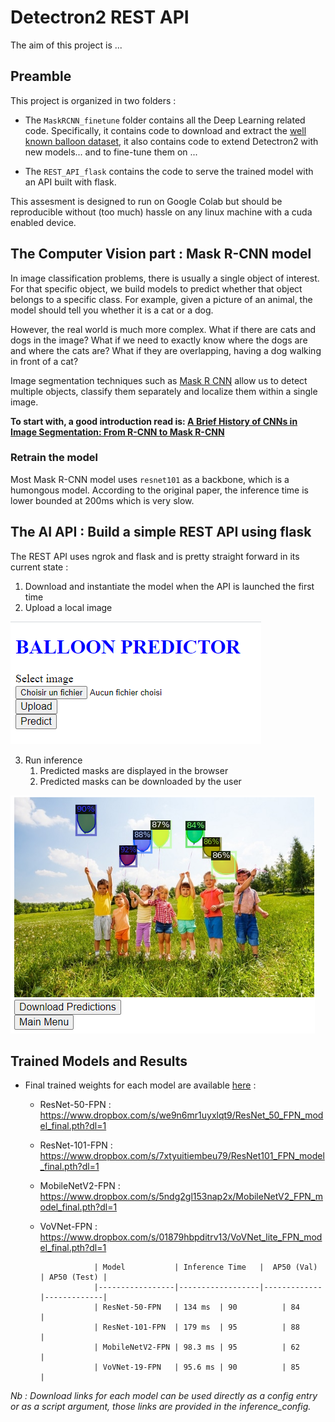 # Detectron2 REST API

The aim of this project is ...


## Preamble

This project is organized in two folders : 

- The `MaskRCNN_finetune` folder contains all the Deep Learning related code. Specifically, it contains code to download and extract the [well known balloon dataset](https://github.com/matterport/Mask_RCNN/releases), it also contains code to extend Detectron2 with new models... and to fine-tune them on ... 

- The `REST_API_flask` contains the code to serve the trained model with an API built with flask.

This assesment is designed to run on Google Colab but should be reproducible without (too much) hassle on any linux machine with a cuda enabled device.



## The Computer Vision part : Mask R-CNN model

In image classification problems, there is usually a single object of interest. For that specific object, we build models to predict whether that object belongs to a specific class. For example, given a picture of an animal, the model should tell you whether it is a cat or a dog.

However, the real world is much more complex. What if there are cats and dogs in the image? What if we need to exactly know where the dogs are and where the cats are? What if they are overlapping, having a dog walking in front of a cat?

Image segmentation techniques such as [Mask R CNN](https://arxiv.org/pdf/1703.06870.pdf) allow us to detect multiple objects, classify them separately and localize them within a single image. 

**To start with, a good introduction read is:
[A Brief History of CNNs in Image Segmentation: From R-CNN to Mask R-CNN](https://blog.athelas.com/a-brief-history-of-cnns-in-image-segmentation-from-r-cnn-to-mask-r-cnn-34ea83205de4)**

### Retrain the model

Most Mask R-CNN model uses `resnet101` as a backbone, which is a humongous model. According to the original paper, the inference time is lower bounded at 200ms which is very slow.



## The AI API : Build a simple REST API using flask

The REST API uses ngrok and flask and is pretty straight forward in its current state :

1. Download and instantiate the model when the API is launched the first time
2. Upload a local image

![Input](api-example-input.PNG)

3. Run inference
   1. Predicted masks are displayed in the browser
   2. Predicted masks can be downloaded by the user

![Output](api-example-output.png)


## Trained Models and Results

- Final trained weights for each model are available [here](https://www.dropbox.com/sh/yyqecdmbd7howkq/AADxOHGQQXtk7Jn8nIrTpG0Ha?dl=0) : 
  - ResNet-50-FPN : https://www.dropbox.com/s/we9n6mr1uyxlqt9/ResNet_50_FPN_model_final.pth?dl=1
  - ResNet-101-FPN : https://www.dropbox.com/s/7xtyuitiembeu79/ResNet101_FPN_model_final.pth?dl=1
  - MobileNetV2-FPN : https://www.dropbox.com/s/5ndg2gl153nap2x/MobileNetV2_FPN_model_final.pth?dl=1
  - VoVNet-FPN : https://www.dropbox.com/s/01879hbpditrv13/VoVNet_lite_FPN_model_final.pth?dl=1

                    | Model           | Inference Time   |  AP50 (Val) | AP50 (Test) |
                    |-----------------|------------------|-------------|-------------|
                    | ResNet-50-FPN   | 134 ms  | 90          | 84          |
                    | ResNet-101-FPN  | 179 ms  | 95          | 88          |
                    | MobileNetV2-FPN | 98.3 ms | 95          | 62          |
                    | VoVNet-19-FPN   | 95.6 ms | 90          | 85          |


*Nb : Download links for each model can be used directly as a config entry or as a script argument, those links are provided in the inference_config.*
